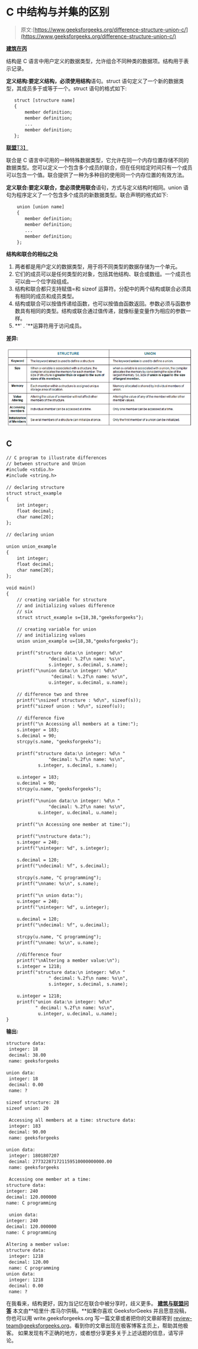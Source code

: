 # C 中结构与并集的区别

> 原文:[https://www.geeksforgeeks.org/difference-structure-union-c/](https://www.geeksforgeeks.org/difference-structure-union-c/)

[**建筑在丙**](https://www.geeksforgeeks.org/structures-c/)

结构是 C 语言中用户定义的数据类型，允许组合不同种类的数据项。结构用于表示记录。

**定义结构:**要定义结构，必须使用**结构**语句。struct 语句定义了一个新的数据类型，其成员多于或等于一个。struct 语句的格式如下:

```
   struct [structure name]
   {
       member definition;
       member definition;
       ...
       member definition;
   };
```

[**联盟**T3】](https://www.geeksforgeeks.org/union-c/)

联合是 C 语言中可用的一种特殊数据类型，它允许在同一个内存位置存储不同的数据类型。您可以定义一个包含多个成员的联合，但在任何给定时间只有一个成员可以包含一个值。联合提供了一种为多种目的使用同一个内存位置的有效方法。

**定义联合:**要定义联合，您必须使用**联合**语句，方式与定义结构时相同。union 语句为程序定义了一个包含多个成员的新数据类型。联合声明的格式如下:

```
    union [union name]
    {
       member definition;
       member definition;
       ...
       member definition;
    };
```

**结构和联合的相似之处**

1.  两者都是用户定义的数据类型，用于将不同类型的数据存储为一个单元。
2.  它们的成员可以是任何类型的对象，包括其他结构、联合或数组。一个成员也可以由一个位字段组成。
3.  结构和联合都只支持赋值=和 sizeof 运算符。分配中的两个结构或联合必须具有相同的成员和成员类型。
4.  结构或联合可以按值传递给函数，也可以按值由函数返回。参数必须与函数参数具有相同的类型。结构或联合通过值传递，就像标量变量作为相应的参数一样。
5.  **' . '**运算符用于访问成员。

**差异:**

![](img/4811204ac310abb1870e53411dc3b799.png)

## C

```
// C program to illustrate differences
// between structure and Union
#include <stdio.h>
#include <string.h>

// declaring structure
struct struct_example
{
    int integer;
    float decimal;
    char name[20];
};

// declaring union

union union_example
{
    int integer;
    float decimal;
    char name[20];
};

void main()
{
    // creating variable for structure
    // and initializing values difference
    // six
    struct struct_example s={18,38,"geeksforgeeks"};

    // creating variable for union
    // and initializing values
    union union_example u={18,38,"geeksforgeeks"};

    printf("structure data:\n integer: %d\n"
                "decimal: %.2f\n name: %s\n",
                s.integer, s.decimal, s.name);
    printf("\nunion data:\n integer: %d\n"
                 "decimal: %.2f\n name: %s\n",
                u.integer, u.decimal, u.name);

    // difference two and three
    printf("\nsizeof structure : %d\n", sizeof(s));
    printf("sizeof union : %d\n", sizeof(u));

    // difference five
    printf("\n Accessing all members at a time:");
    s.integer = 183;
    s.decimal = 90;
    strcpy(s.name, "geeksforgeeks");

    printf("structure data:\n integer: %d\n "
                "decimal: %.2f\n name: %s\n",
            s.integer, s.decimal, s.name);

    u.integer = 183;
    u.decimal = 90;
    strcpy(u.name, "geeksforgeeks");

    printf("\nunion data:\n integer: %d\n "
                "decimal: %.2f\n name: %s\n",
            u.integer, u.decimal, u.name);

    printf("\n Accessing one member at time:");

    printf("\nstructure data:");
    s.integer = 240;
    printf("\ninteger: %d", s.integer);

    s.decimal = 120;
    printf("\ndecimal: %f", s.decimal);

    strcpy(s.name, "C programming");
    printf("\nname: %s\n", s.name);

    printf("\n union data:");
    u.integer = 240;
    printf("\ninteger: %d", u.integer);

    u.decimal = 120;
    printf("\ndecimal: %f", u.decimal);

    strcpy(u.name, "C programming");
    printf("\nname: %s\n", u.name);

    //difference four
    printf("\nAltering a member value:\n");
    s.integer = 1218;
    printf("structure data:\n integer: %d\n "
                " decimal: %.2f\n name: %s\n",
                s.integer, s.decimal, s.name);

    u.integer = 1218;
    printf("union data:\n integer: %d\n"
           " decimal: %.2f\n name: %s\n",
            u.integer, u.decimal, u.name);
}
```

**输出:**

```
structure data:
 integer: 18
 decimal: 38.00
 name: geeksforgeeks

union data:
 integer: 18
 decimal: 0.00
 name: ?

sizeof structure: 28
sizeof union: 20

 Accessing all members at a time: structure data:
 integer: 183
 decimal: 90.00
 name: geeksforgeeks

union data:
 integer: 1801807207
 decimal: 277322871721159510000000000.00
 name: geeksforgeeks

 Accessing one member at a time:
structure data:
integer: 240
decimal: 120.000000
name: C programming

 union data:
integer: 240
decimal: 120.000000
name: C programming

Altering a member value:
structure data:
 integer: 1218
 decimal: 120.00
 name: C programming
union data:
 integer: 1218
 decimal: 0.00
 name: ?
```

在我看来，结构更好，因为当记忆在联合中被分享时，歧义更多。
[**建筑与联盟问答**](https://www.geeksforgeeks.org/c-language-2-gq/structure-union-gq/)
本文由**哈里什·库马尔供稿。**如果你喜欢 GeeksforGeeks 并且愿意投稿，你也可以用 write.geeksforgeeks.org 写一篇文章或者把你的文章邮寄到 review-team@geeksforgeeks.org。看到你的文章出现在极客博客主页上，帮助其他极客。
如果发现有不正确的地方，或者想分享更多关于上述话题的信息，请写评论。